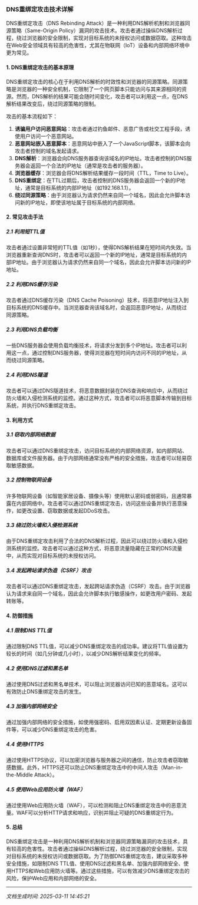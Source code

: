 ### DNS重绑定攻击技术详解

DNS重绑定攻击（DNS Rebinding Attack）是一种利用DNS解析机制和浏览器同源策略（Same-Origin Policy）漏洞的攻击技术。攻击者通过操纵DNS解析过程，绕过浏览器的安全限制，实现对目标系统的未授权访问或数据窃取。这种攻击在Web安全领域具有较高的危害性，尤其在物联网（IoT）设备和内部网络环境中更为常见。

#### 1. DNS重绑定攻击的基本原理

DNS重绑定攻击的核心在于利用DNS解析的时效性和浏览器的同源策略。同源策略是浏览器的一种安全机制，它限制了一个网页脚本只能访问与其来源相同的资源。然而，DNS解析的结果可能会随时间变化，攻击者可以利用这一点，在DNS解析结果改变后，绕过同源策略的限制。

攻击的基本流程如下：
1. **诱骗用户访问恶意网站**：攻击者通过钓鱼邮件、恶意广告或社交工程手段，诱使用户访问一个恶意网站。
2. **恶意网站嵌入恶意脚本**：恶意网站中嵌入了一个JavaScript脚本，该脚本会向攻击者控制的域名发起请求。
3. **DNS解析**：浏览器会向DNS服务器查询该域名的IP地址。攻击者控制的DNS服务器会返回一个合法的IP地址（通常是攻击者的服务器）。
4. **浏览器缓存**：浏览器会将DNS解析结果缓存一段时间（TTL，Time to Live）。
5. **DNS重绑定**：在TTL过期后，攻击者控制的DNS服务器会返回一个新的IP地址，通常是目标系统的内部IP地址（如192.168.1.1）。
6. **绕过同源策略**：由于浏览器认为请求仍然来自同一个域名，因此会允许脚本访问新的IP地址，即使该地址属于目标系统的内部网络。

#### 2. 常见攻击手法

##### 2.1 利用短TTL值

攻击者通过设置非常短的TTL值（如1秒），使得DNS解析结果在短时间内失效。当浏览器重新查询DNS时，攻击者可以返回一个新的IP地址，通常是目标系统的内部IP地址。由于浏览器认为请求仍然来自同一个域名，因此会允许脚本访问新的IP地址。

##### 2.2 利用DNS缓存污染

攻击者通过DNS缓存污染（DNS Cache Poisoning）技术，将恶意IP地址注入到目标系统的DNS缓存中。当浏览器查询该域名时，会返回恶意IP地址，从而绕过同源策略。

##### 2.3 利用DNS负载均衡

一些DNS服务器会使用负载均衡技术，将请求分发到多个IP地址。攻击者可以利用这一点，通过控制DNS服务器，使得浏览器在短时间内访问不同的IP地址，从而绕过同源策略。

##### 2.4 利用DNS隧道

攻击者可以通过DNS隧道技术，将恶意数据封装在DNS查询和响应中，从而绕过防火墙和入侵检测系统的监控。通过这种方式，攻击者可以将恶意脚本传输到目标系统，并执行DNS重绑定攻击。

#### 3. 利用方式

##### 3.1 窃取内部网络数据

攻击者可以通过DNS重绑定攻击，访问目标系统的内部网络资源，如内部网站、数据库或文件服务器。由于内部网络通常没有严格的安全措施，攻击者可以轻易窃取敏感数据。

##### 3.2 控制物联网设备

许多物联网设备（如智能家居设备、摄像头等）使用默认密码或弱密码，且通常暴露在内部网络中。攻击者可以通过DNS重绑定攻击，访问这些设备并执行恶意操作，如更改设置、窃取数据或发起DDoS攻击。

##### 3.3 绕过防火墙和入侵检测系统

由于DNS重绑定攻击利用了合法的DNS解析过程，因此可以绕过防火墙和入侵检测系统的监控。攻击者可以通过这种方式，将恶意流量隐藏在正常的DNS流量中，从而实现对目标系统的未授权访问。

##### 3.4 发起跨站请求伪造（CSRF）攻击

攻击者可以通过DNS重绑定攻击，发起跨站请求伪造（CSRF）攻击。由于浏览器认为请求来自同一个域名，因此会允许脚本执行敏感操作，如更改用户密码、发起转账等。

#### 4. 防御措施

##### 4.1 限制DNS TTL值

通过限制DNS TTL值，可以减少DNS重绑定攻击的成功率。建议将TTL值设置为较长的时间（如几分钟或几小时），以减少DNS解析结果变化的频率。

##### 4.2 使用DNS过滤和黑名单

通过使用DNS过滤和黑名单技术，可以阻止浏览器访问已知的恶意域名。这可以有效防止DNS重绑定攻击的发生。

##### 4.3 加强内部网络安全

通过加强内部网络的安全措施，如使用强密码、启用双因素认证、定期更新设备固件等，可以减少DNS重绑定攻击的危害。

##### 4.4 使用HTTPS

通过使用HTTPS协议，可以加密浏览器与服务器之间的通信，防止攻击者窃取敏感数据。此外，HTTPS还可以防止DNS重绑定攻击中的中间人攻击（Man-in-the-Middle Attack）。

##### 4.5 使用Web应用防火墙（WAF）

通过使用Web应用防火墙（WAF），可以检测和阻止DNS重绑定攻击中的恶意流量。WAF可以分析HTTP请求和响应，识别并阻止可疑的DNS重绑定行为。

#### 5. 总结

DNS重绑定攻击是一种利用DNS解析机制和浏览器同源策略漏洞的攻击技术，具有较高的危害性。攻击者通过操纵DNS解析过程，绕过浏览器的安全限制，实现对目标系统的未授权访问或数据窃取。为了防御DNS重绑定攻击，建议采取多种安全措施，如限制DNS TTL值、使用DNS过滤和黑名单、加强内部网络安全、使用HTTPS和Web应用防火墙等。通过这些措施，可以有效减少DNS重绑定攻击的风险，保护Web应用和内部网络的安全。

---

*文档生成时间: 2025-03-11 14:45:21*






















